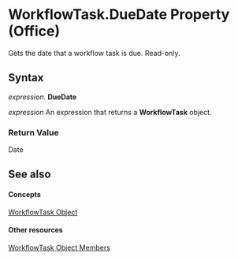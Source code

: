 
# WorkflowTask.DueDate Property (Office)

Gets the date that a workflow task is due. Read-only.


## Syntax

 _expression_. **DueDate**

 _expression_ An expression that returns a **WorkflowTask** object.


### Return Value

Date


## See also


#### Concepts


[WorkflowTask Object](9d17947e-f12a-2f97-7888-8d5ec9f85011.md)
#### Other resources


[WorkflowTask Object Members](035ead58-23bb-4518-2720-8862051aeb41.md)
